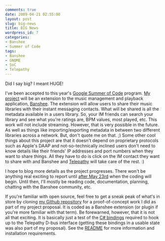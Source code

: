 ```yaml
---
comments: true
date: 2009-04-21 02:55:00
layout: post
slug: big-news
title: BIG News
wordpress_id: 7
categories:
- Banshee
- Summer of Code
tags:
- Banshee
- GNOME
- SoC
- Telepathy
---
```


Did I say big? I meant HUGE!  
  
I've been accepted to this year's [Google Summer of Code](http://www.google.ca/url?sa=t&source=web&ct=res&cd=1&url=http%3A%2F%2Fcode.google.com%2Fsoc%2F&ei=5TXtSZLLLJe4sgOcjsnqAQ&usg=AFQjCNHYqgEvTO1C4hLHRJeRalIWun65TQ&sig2=15AJp-nsZluEsC2iSFiQig) program. [My project](http://socghop.appspot.com/student_project/show/google/gsoc2009/gnome/t124022403765) will be an extension to the music management and playback application, [Banshee](http://banshee-project.org/). The extension will allow users to share their music libraries with their instant messaging contacts. What will be shared is all the metadata available in a users library. So, your IM friends can search your library and see what you're ratings are, BPM values, most played, etc. This work will not include streaming. However, that is very possible in the future. As well as things like importing/exporting metadata in between two different libraries across a network. But, don't quote me on that. ;) Some other cool things about this project are that it doesn't depend on proprietary protocols such as Apple's DAAP and not-so-technically inclined users don't need to know details like their friends' IP addresses and port numbers when they want to share things. All they have to do is click on the IM contact they want to share with and Banshee and [Telepathy](http://telepathy.freedesktop.org/wiki/) will take care of the rest. :)  
  
I hope to blog more details as the project progresses. There won't be anything real exciting to report until [after May 23rd](http://socghop.appspot.com/document/show/program/google/gsoc2009/faqs#timeline) when the coding will begin. Until then, I'll mostly be reading code, documentation, planning, chatting with the Banshee community, etc.  
  
If you're familiar with open source, feel free to get a sneak peak of what's in store by cloning [my Github repository](http://github.com/nloko/banshee-gsoc-demo/tree/telepathy) for a proof-of-concept work I did as part of my project proposal. It is coded as a Banshee extension (or plugin if you're more familiar with that term). Be forewarned, however, that it is not all that exciting. It is basically just a test of the [C# bindings](http://github.com/nloko/telepathy-sharp-gsoc/tree/master) required to hook up to the Telepathy D-bus interface (getting these bindings in a usable state was also part of my proposal). See the [README](http://github.com/nloko/banshee-gsoc-demo/tree/040e134d6972c5a3983171a1a6d83a246ec8ec54/banshee/src/Extensions/Banshee.Telepathy) for more information and installation requirements.

